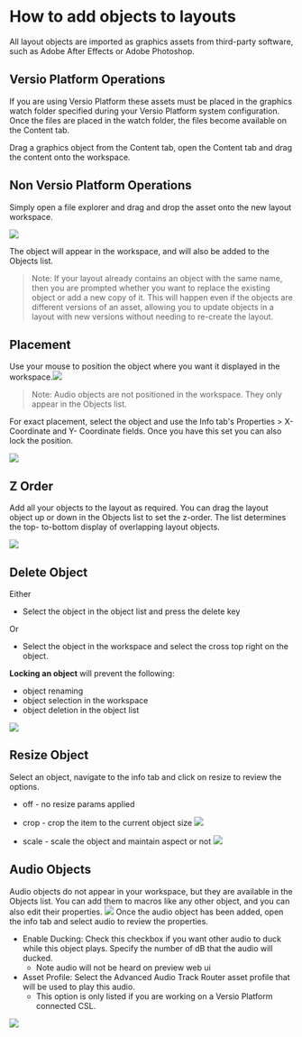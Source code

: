 <!--
Title : 2089386115_add_obects_to_layout_howto

- Created : 2021-12-31 12:26
- Updated :
- Author : James Rivers
- Written against (version):
- Sources :
	- Versio 4.6 System Operations
- Author Notes :
- Tags : [!versio_graphics_moc](../../!versio_graphics_moc.md)
-->

# How to add objects to layouts
 All layout objects are imported as graphics assets from third-party software, such as Adobe After Effects or Adobe Photoshop.

## Versio Platform Operations
 If you are using Versio Platform these assets must be placed in the graphics watch folder specified during your Versio Platform system configuration. Once the files are placed in the watch folder, the files become available on the Content tab.

Drag a graphics object from the Content tab, open the Content tab and drag the content onto the workspace.

## Non Versio Platform Operations
Simply open a file explorer and drag and drop the asset onto the new layout workspace.

![](attachments/2021-12-31%2012.31.24.gif)

 The object will appear in the workspace, and will also be added to the Objects list.
 
 >  Note: If your layout already contains an object with the same name, then you are prompted whether you want to replace the existing object or add a new copy of it. This will happen even if the objects are different versions of an asset, allowing you to update objects in a layout with new versions without needing to re-create the layout.

## Placement
Use your mouse to position the object where you want it displayed in the workspace.![](attachments/2021-12-31%2012.34.11.gif)

>  Note: Audio objects are not positioned in the workspace. They only appear in the Objects list.

For exact placement, select the object and use the Info tab's Properties > X-Coordinate and Y- Coordinate fields. Once you have this set you can also lock the position.

![](attachments/2021-12-31%2012.39.47.gif)

## Z Order
Add all your objects to the layout as required.  You can drag the layout object up or down in the Objects list to set the z-order. The list determines the top- to-bottom display of overlapping layout objects.

![](attachments/2021-12-31%2012.45.16.gif)

## Delete Object
Either 
- Select the object in the object list and press the delete key

Or 
- Select the object in the workspace and select the cross top right on the object. 

**Locking an object** will prevent the following: 
- object renaming 
- object selection in the workspace
- object deletion in the object list

![](attachments/2021-12-31%2012.53.23.gif)

## Resize Object
Select an object, navigate to the info tab and click on resize to review the options. 
- off - no resize params applied 
- crop - crop the item to the current object size
![](attachments/2021-12-31%2013.02.33.gif)

- scale - scale the object and maintain aspect or not
![](attachments/2021-12-31%2013.00.54.gif)
## Audio Objects
Audio objects do not appear in your workspace, but they are available in the Objects list. You can add them to macros like any other object, and you can also edit their properties.
![](attachments/2021-12-31%2013.09.07.gif)
Once the audio object has been added, open the info tab and select audio to review the properties. 

- Enable Ducking: Check this checkbox if you want other audio to duck while this object plays. Specify the number of dB that the audio will ducked.
	- Note audio will not be heard on preview web ui
- Asset Profile: Select the Advanced Audio Track Router asset profile that will be used to play this audio.
	- This option is only listed if you are working on a Versio Platform connected CSL. 

![](attachments/2021-12-31%2013.13.18.gif)



